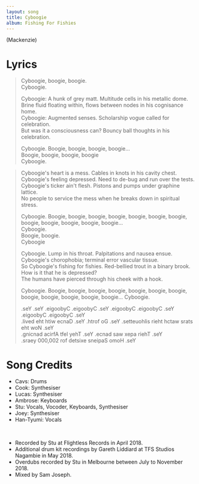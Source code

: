 ```yaml
---
layout: song
title: Cyboogie
album: Fishing For Fishies
---
```


(Mackenzie)

# Lyrics

> Cyboogie, boogie, boogie.  
> Cyboogie.  
> 
> Cyboogie: A hunk of grey matt. Multitude cells in his metallic dome.  
> Brine fluid floating within, flows between nodes in his cognisance home.  
> Cyboogie: Augmented senses. Scholarship vogue called for celebration.  
> But was it a consciousness can? Bouncy ball thoughts in his celebration.  
> 
> Cyboogie. Boogie, boogie, boogie, boogie...  
> Boogie, boogie, boogie, boogie  
> Cyboogie.  

> Cyboogie's heart is a mess. Cables in knots in his cavity chest.  
> Cyboogie's feeling depressed. Need to de-bug and run over the tests.  
> Cyboogie's ticker ain't flesh. Pistons and pumps under graphine lattice.  
> No people to service the mess when he breaks down in spiritual stress.  
> 
> Cyboogie. Boogie, boogie, boogie, boogie, boogie, boogie, boogie, boogie, boogie, boogie, boogie, boogie...  
> Cyboogie.  
> Boogie, boogie.  
> Cyboogie  
> 
> Cyboogie. Lump in his throat. Palpitations and nausea ensue.  
> Cyboogie's chorophobia; terminal error vascular tissue.  
> So Cyboogie's fishing for fishies. Red-bellied trout in a binary brook.  
> How is it that he is depressed?  
> The humans have pierced through his cheek with a hook.  
> 
> Cyboogie. Boogie, boogie, boogie, boogie, boogie, boogie, boogie, boogie, boogie, boogie, boogie, boogie... Cyboogie.  
>  
> .seY .seY .eigoobyC .eigoobyC .seY .eigoobyC .eigoobyC .seY .eigoobyC .eigoobyC .seY  
> .lived eht htiw ecnaD .seY .htrof oG .seY .setteuohlis rieht hctaw srats eht woN .seY  
> .gnicnad acirfA tfel yehT .seY .ecnad saw xepa riehT .seY  
> .sraey 000,002 rof detsixe sneipaS omoH .seY  

# Song Credits

* Cavs: Drums
* Cook: Synthesiser
* Lucas: Synthesiser
* Ambrose: Keyboards
* Stu: Vocals, Vocoder, Keyboards, Synthesiser
* Joey: Synthesiser
* Han-Tyumi: Vocals
<br>

* Recorded by Stu at Flightless Records in April 2018.
* Additional drum kit recordings by Gareth Liddiard at TFS Studios Nagambie in May 2018.
* Overdubs recorded by Stu in Melbourne between July to November 2018.
* Mixed by Sam Joseph.
